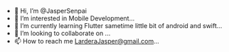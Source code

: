 - 👋 Hi, I’m @JasperSenpai
- 👀 I’m interested in Mobile Development...
- 🌱 I’m currently learning Flutter sametime little bit of android and swift...
- 💞️ I’m looking to collaborate on ...
- 📫 How to reach me LarderaJasper@gmail.com...

<!---
JasperSenpai/JasperSenpai is a ✨ special ✨ repository because its `README.md` (this file) appears on your GitHub profile.
You can click the Preview link to take a look at your changes.
--->
